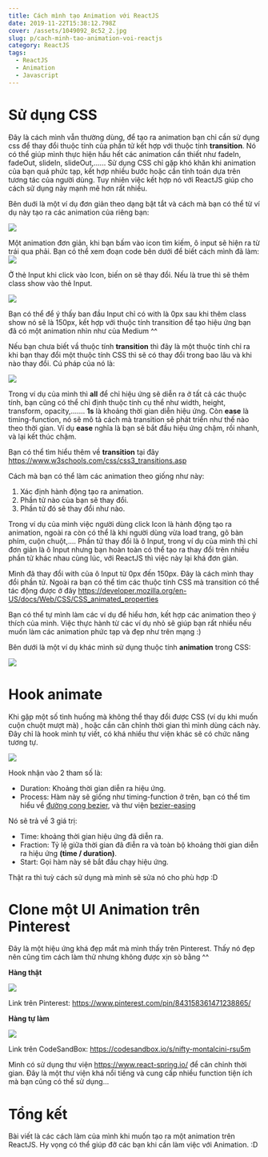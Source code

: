 ```yaml
---
title: Cách mình tạo Animation với ReactJS
date: 2019-11-22T15:38:12.798Z
cover: /assets/1049092_8c52_2.jpg
slug: p/cach-minh-tao-animation-voi-reactjs
category: ReactJS
tags:
  - ReactJS
  - Animation
  - Javascript
---
```

# Sử dụng CSS
Đây là cách mình vẫn thường dùng, để tạo ra animation bạn chỉ cần sử dụng css để thay đổi thuộc tính của phần tử kết hợp với thuộc tính **transition**. Nó có thể giúp mình thực hiện hầu hết các animation cần thiết như fadeIn, fadeOut, slideIn, slideOut,...... Sử dụng CSS chỉ gặp khó khăn khi animation của bạn quá phức tạp, kết hợp nhiều bước hoặc cần tính toán dựa trên tương tác của người dùng. Tuy nhiên việc kết hợp nó với ReactJS giúp cho cách sử dụng này mạnh mẽ hơn rất nhiều.

Bên duới là một ví dụ đơn giản theo dạng bật tắt và cách mà bạn có thể từ ví dụ này tạo ra các animation của riêng bạn:

![](https://images.viblo.asia/ed12eb98-371a-4596-ab15-f9f945d77c48.gif)

Một animation đơn giản, khi bạn bấm vào icon tìm kiếm, ô input sẽ hiện ra từ trái qua phải. Bạn có thể xem đoạn code bên dưới để biết cách mình đã làm:
![](https://images.viblo.asia/bb1c85a6-daf3-4d7e-9720-e3b852833d63.png)

Ở thẻ Input khi click vào Icon, biến on sẽ thay đổi. Nếu là true thì sẽ thêm class show vào thẻ Input.

![](https://images.viblo.asia/e186e708-cff0-4283-954c-79172f76082c.png)

Bạn có thể để ý thấy ban đầu Input chỉ có with là 0px sau khi thêm class show nó sẽ là 150px, kết hợp với thuộc tính transition để tạo hiệu ứng bạn đã có một animation nhìn như của Medium ^^

Nếu bạn chưa biết vầ thuộc tính **transition** thì đây là một thuộc tính chỉ ra khi bạn thay đổi một thuộc tính CSS thì sẽ có thay đổi trong bao lâu và khi nào thay đổi. Cú pháp của nó là:

![](https://images.viblo.asia/984b03b3-cd5a-4224-b5a2-1e40fb1618d1.png)

Trong ví dụ của mình thì **all** để chỉ  hiệu ứng sẽ diễn ra ở tất cả các thuộc tính, bạn cũng có thể chỉ định thuộc tính cụ thể như width, height, transform, opacity,....... **1s** là khoảng thời gian diễn hiệu ứng. Còn **ease** là timing-function, nó sẽ mô tả cách mà transition sẽ phát triển như thế nào theo thời gian. Ví dụ **ease** nghĩa là bạn sẽ bắt đầu hiệu ứng chậm, rồi nhanh, và lại kết thúc chậm.

Bạn có thể tìm hiểu thêm về **transition** tại đây https://www.w3schools.com/css/css3_transitions.asp

Cách mà bạn có thể làm các animation theo giống như này:

1. Xác định hành động tạo ra animation.
2. Phần tử nào của bạn sẽ thay đổi.
3. Phần tử đó sẽ thay đổi như nào.

Trong ví dụ của mình việc người dùng click Icon là hành động tạo ra animation, ngoài ra còn có thể là khi người dùng vừa load trang, gõ bàn phím, cuộn chuột,.... Phần tử thay đổi là ô Input, trong ví dụ của mình thì chỉ đơn giản là ô Input nhưng bạn hoàn toàn có thể tạo ra thay đổi trên nhiều phần tử khác nhau cùng lúc, với ReactJS thì việc này lại khá đơn giản. 

Mình đã thay đổi with của ô Input từ 0px đến 150px. Đây là cách mình thay đổi phần tử. Ngoài ra bạn có thể tìm các thuộc tính CSS mà transition có thể tác động được ở đây https://developer.mozilla.org/en-US/docs/Web/CSS/CSS_animated_properties

Bạn có thể tự mình làm các ví dụ để hiểu hơn, kết hợp các animation theo ý thích của mình. Việc thực hành từ các ví dụ nhỏ sẽ giúp bạn rất nhiều nếu muốn làm các animation phức tạp và đẹp như trên mạng :)

Bên dưới là một ví dụ khác mình sử dụng thuộc tính **animation** trong CSS:

![](https://images.viblo.asia/effb49d2-45ca-4a2e-a7d5-ba1722ab6293.gif)


# Hook animate
Khi gặp một số tình huống mà không thể thay đổi được CSS (ví dụ khi muốn cuộn chuột mượt mà) , hoặc cần căn chỉnh thời gian thì mình dùng cách này. Đây chỉ là hook mình tự viết, có khá nhiều thư viện khác sẽ có chức năng tương tự.

![](https://images.viblo.asia/1ea57251-ae2c-43b8-a961-157da1504b03.png)

Hook nhận vào 2 tham số là:
* Duration: Khoảng thời gian diễn ra hiệu ứng.
* Process: Hàm này sẽ giống như timing-function ở trên, bạn có thể tìm hiểu về [đường cong bezier](https://vi.wikipedia.org/wiki/%C4%90%C6%B0%E1%BB%9Dng_cong_B%C3%A9zier), và thư viện [bezier-easing](https://github.com/gre/bezier-easing)

Nó sẽ trả về 3 giá trị:
* Time: khoảng thời gian hiệu ứng đã diễn ra.
* Fraction: Tỷ lệ giữa thời gian đã điễn ra và toàn bộ khoảng thời gian diễn ra hiệu ứng **(time / duration)**.
* Start: Gọi hàm này sẽ bắt đầu chạy hiệu ứng.

Thật ra thì tuỳ cách sử dụng mà mình sẽ sửa nó cho phù hợp :D

# Clone một UI Animation trên Pinterest
Đây là một hiệu ứng khá đẹp mắt mà mình thấy trên Pinterest. Thấy nó đẹp nên cũng tìm cách làm thử nhưng không được xịn sò bằng ^^

**Hàng thật**

![](https://images.viblo.asia/57250b92-ee66-4ee6-872a-cc276a3d6f82.gif)

Link trên Pinterest: https://www.pinterest.com/pin/843158361471238865/

**Hàng tự làm**

![](https://images.viblo.asia/38cbc93c-55df-461e-adee-f78f637ec089.gif)

Link trên CodeSandBox: https://codesandbox.io/s/nifty-montalcini-rsu5m

Mình có sử dụng thư viện https://www.react-spring.io/ để căn chỉnh thời gian. Đây là một thư viện khá nổi tiếng và cung cấp nhiều function tiện ích mà bạn cũng có thể sử dụng...

# Tổng kết
Bài viết là các cách làm của mình khi muốn tạo ra một animation trên ReactJS. Hy vọng có thể giúp đỡ các bạn khi cần làm việc với Animation. :D
